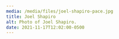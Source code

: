 ```yaml
---
media: /media/files/joel-shapiro-pace.jpg
title: Joel Shapiro
alt: Photo of Joel Shapiro.
date: 2021-11-17T12:02:00-0500
---
```

